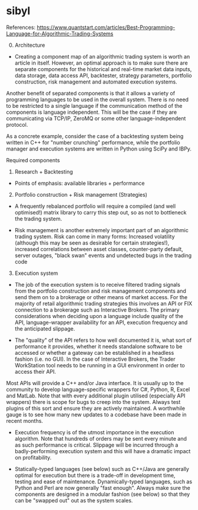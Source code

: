 # sibyl
References: https://www.quantstart.com/articles/Best-Programming-Language-for-Algorithmic-Trading-Systems

0. Architecture
- Creating a component map of an algorithmic trading system is worth an article in itself. However, an optimal approach is to make sure there are separate components for the historical and real-time market data inputs, data storage, data access API, backtester, strategy parameters, portfolio construction, risk management and automated execution systems.

Another benefit of separated components is that it allows a variety of programming languages to be used in the overall system. There is no need to be restricted to a single language if the communication method of the components is language independent. This will be the case if they are communicating via TCP/IP, ZeroMQ or some other language-independent protocol.

As a concrete example, consider the case of a backtesting system being written in C++ for "number crunching" performance, while the portfolio manager and execution systems are written in Python using SciPy and IBPy.


Required components

1. Research + Backtesting
- Points of emphasis: available libraries + performance


2. Portfolio construction + Risk management (Strategies)
-  A frequently rebalanced portfolio will require a compiled (and well optimised!) matrix library to carry this step out, so as not to bottleneck the trading system.

- Risk management is another extremely important part of an algorithmic trading system. Risk can come in many forms: Increased volatility (although this may be seen as desirable for certain strategies!), increased correlations between asset classes, counter-party default, server outages, "black swan" events and undetected bugs in the trading code

3. Execution system
- The job of the execution system is to receive filtered trading signals from the portfolio construction and risk management components and send them on to a brokerage or other means of market access. For the majority of retail algorithmic trading strategies this involves an API or FIX connection to a brokerage such as Interactive Brokers. The primary considerations when deciding upon a language include quality of the API, language-wrapper availability for an API, execution frequency and the anticipated slippage.

- The "quality" of the API refers to how well documented it is, what sort of performance it provides, whether it needs standalone software to be accessed or whether a gateway can be established in a headless fashion (i.e. no GUI). In the case of Interactive Brokers, the Trader WorkStation tool needs to be running in a GUI environment in order to access their API.

Most APIs will provide a C++ and/or Java interface. It is usually up to the community to develop language-specific wrappers for C#, Python, R, Excel and MatLab. Note that with every additional plugin utilised (especially API wrappers) there is scope for bugs to creep into the system. Always test plugins of this sort and ensure they are actively maintained. A worthwhile gauge is to see how many new updates to a codebase have been made in recent months.

- Execution frequency is of the utmost importance in the execution algorithm. Note that hundreds of orders may be sent every minute and as such performance is critical. Slippage will be incurred through a badly-performing execution system and this will have a dramatic impact on profitability.

- Statically-typed languages (see below) such as C++/Java are generally optimal for execution but there is a trade-off in development time, testing and ease of maintenance. Dynamically-typed languages, such as Python and Perl are now generally "fast enough". Always make sure the components are designed in a modular fashion (see below) so that they can be "swapped out" out as the system scales.
